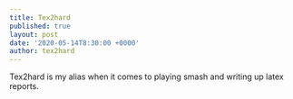 ```yaml
---
title: Tex2hard
published: true
layout: post
date: '2020-05-14T8:30:00 +0000'
author: tex2hard
---
```


Tex2hard is my alias when it comes to playing smash and writing up latex reports.
